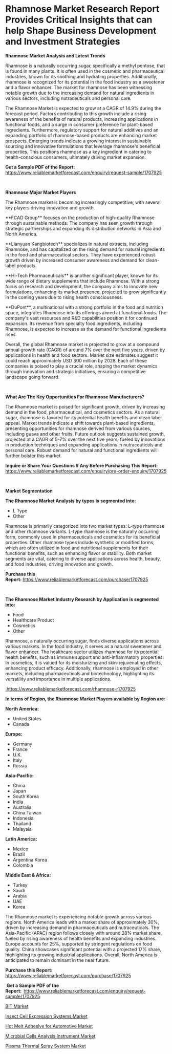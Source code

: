 <p><h1>Rhamnose Market Research Report Provides Critical Insights that can help Shape Business Development and Investment Strategies</h1></p><p><strong>Rhamnose Market Analysis and Latest Trends</strong></p>
<p><p>Rhamnose is a naturally occurring sugar, specifically a methyl pentose, that is found in many plants. It is often used in the cosmetic and pharmaceutical industries, known for its soothing and hydrating properties. Additionally, rhamnose is recognized for its potential in the food industry as a sweetener and a flavor enhancer. The market for rhamnose has been witnessing notable growth due to the increasing demand for natural ingredients in various sectors, including nutraceuticals and personal care.</p><p>The Rhamnose Market is expected to grow at a CAGR of 14.9% during the forecast period. Factors contributing to this growth include a rising awareness of the benefits of natural products, increasing applications in functional foods, and a surge in consumer preference for plant-based ingredients. Furthermore, regulatory support for natural additives and an expanding portfolio of rhamnose-based products are enhancing market prospects. Emerging trends indicate a growing interest in sustainable sourcing and innovative formulations that leverage rhamnose's beneficial properties. This positions rhamnose as a key ingredient in catering to health-conscious consumers, ultimately driving market expansion.</p></p>
<p><strong>Get a Sample PDF of the Report:&nbsp;</strong> <a href="https://www.reliablemarketforecast.com/enquiry/request-sample/1707925?utm_campaign=1140&utm_medium=2&utm_source=Github&utm_content=ia&utm_term=09112024&utm_id=rhamnose">https://www.reliablemarketforecast.com/enquiry/request-sample/1707925</a></p>
<p>&nbsp;</p>
<p><strong>Rhamnose Major Market Players</strong></p>
<p><p>The Rhamnose market is becoming increasingly competitive, with several key players driving innovation and growth. </p><p>**FCAD Group** focuses on the production of high-quality Rhamnose through sustainable methods. The company has seen growth through strategic partnerships and expanding its distribution networks in Asia and North America. </p><p>**Lianyuan Kangbiotech** specializes in natural extracts, including Rhamnose, and has capitalized on the rising demand for natural ingredients in the food and pharmaceutical sectors. They have experienced robust growth driven by increased consumer awareness and demand for clean-label products. </p><p>**Hi-Tech Pharmaceuticals** is another significant player, known for its wide range of dietary supplements that include Rhamnose. With a strong focus on research and development, the company aims to innovate new formulations, enhancing its market presence, projected to grow significantly in the coming years due to rising health consciousness.</p><p>**DuPont**, a multinational with a strong portfolio in the food and nutrition space, integrates Rhamnose into its offerings aimed at functional foods. The company's vast resources and R&D capabilities position it for continued expansion. Its revenue from specialty food ingredients, including Rhamnose, is expected to increase as the demand for functional ingredients rises.</p><p>Overall, the global Rhamnose market is projected to grow at a compound annual growth rate (CAGR) of around 7% over the next five years, driven by applications in health and food sectors. Market size estimates suggest it could reach approximately USD 300 million by 2028. Each of these companies is poised to play a crucial role, shaping the market dynamics through innovation and strategic initiatives, ensuring a competitive landscape going forward.</p></p>
<p>&nbsp;</p>
<p><strong>What Are The Key Opportunities For Rhamnose Manufacturers?</strong></p>
<p><p>The Rhamnose market is poised for significant growth, driven by increasing demand in the food, pharmaceutical, and cosmetics sectors. As a natural sugar, rhamnose is favored for its potential health benefits and clean label appeal. Market trends indicate a shift towards plant-based ingredients, presenting opportunities for rhamnose derived from various sources, including guava and other fruits. Future outlook suggests sustained growth, projected at a CAGR of 5-7% over the next five years, fueled by innovations in production techniques and expanding applications in nutraceuticals and personal care. Robust demand for natural and functional ingredients will further bolster this market.</p></p>
<p><strong>Inquire or Share Your Questions If Any Before Purchasing This Report:</strong> <a href="https://www.reliablemarketforecast.com/enquiry/pre-order-enquiry/1707925?utm_campaign=1140&utm_medium=2&utm_source=Github&utm_content=ia&utm_term=09112024&utm_id=rhamnose">https://www.reliablemarketforecast.com/enquiry/pre-order-enquiry/1707925</a></p>
<p>&nbsp;</p>
<p><strong>Market Segmentation</strong></p>
<p><strong>The Rhamnose Market Analysis by types is segmented into:</strong></p>
<p><ul><li>L Type</li><li>Other</li></ul></p>
<p><p>Rhamnose is primarily categorized into two market types: L-type rhamnose and other rhamnose variants. L-type rhamnose is the naturally occurring form, commonly used in pharmaceuticals and cosmetics for its beneficial properties. Other rhamnose types include synthetic or modified forms, which are often utilized in food and nutritional supplements for their functional benefits, such as enhancing flavor or stability. Both market segments are vital, catering to diverse applications across health, beauty, and food industries, driving innovation and growth.</p></p>
<p><strong>Purchase this Report:&nbsp;</strong><a href="https://www.reliablemarketforecast.com/purchase/1707925?utm_campaign=1140&utm_medium=2&utm_source=Github&utm_content=ia&utm_term=09112024&utm_id=rhamnose">https://www.reliablemarketforecast.com/purchase/1707925</a></p>
<p>&nbsp;</p>
<p><strong>The Rhamnose Market Industry Research by Application is segmented into:</strong></p>
<p><ul><li>Food</li><li>Healthcare Product</li><li>Cosmetics</li><li>Other</li></ul></p>
<p><p>Rhamnose, a naturally occurring sugar, finds diverse applications across various markets. In the food industry, it serves as a natural sweetener and flavor enhancer. The healthcare sector utilizes rhamnose for its potential health benefits, such as immune support and anti-inflammatory properties. In cosmetics, it is valued for its moisturizing and skin-rejuvenating effects, enhancing product efficacy. Additionally, rhamnose is employed in other markets, including pharmaceuticals and biotechnology, highlighting its versatility and importance in multiple applications.</p></p>
<p><a href="https://www.reliablemarketforecast.com/rhamnose-r1707925?utm_campaign=1140&utm_medium=2&utm_source=Github&utm_content=ia&utm_term=09112024&utm_id=rhamnose">&nbsp;https://www.reliablemarketforecast.com/rhamnose-r1707925</a></p>
<p><strong>In terms of Region, the Rhamnose Market Players available by Region are:</strong></p>
<p>
    <p> <strong> North America: </strong>
        <ul>
            <li>United States</li>
            <li>Canada</li>
        </ul>
        </p> 
    <p> <strong> Europe: </strong>
        <ul>
            <li>Germany</li>
            <li>France</li>
            <li>U.K.</li>
            <li>Italy</li>
            <li>Russia</li>
        </ul>
        </p> 
    <p> <strong> Asia-Pacific: </strong>
        <ul>
            <li>China</li>
            <li>Japan</li>
            <li>South Korea</li>
            <li>India</li>
            <li>Australia</li>
            <li>China Taiwan</li>
            <li>Indonesia</li>
            <li>Thailand</li>
            <li>Malaysia</li>
        </ul>
        </p> 
    <p> <strong> Latin America: </strong>
        <ul>
            <li>Mexico</li>
            <li>Brazil</li>
            <li>Argentina Korea</li>
            <li>Colombia</li>
        </ul>
        </p> 
    <p> <strong> Middle East & Africa: </strong>
        <ul>
            <li>Turkey</li>
            <li>Saudi</li>
            <li>Arabia</li>
            <li>UAE</li>
            <li>Korea</li>
        </ul>
    </p>
    </p>
<p><p>The Rhamnose market is experiencing notable growth across various regions. North America leads with a market share of approximately 30%, driven by increasing demand in pharmaceuticals and nutraceuticals. The Asia-Pacific (APAC) region follows closely with around 28% market share, fueled by rising awareness of health benefits and expanding industries. Europe accounts for 25%, supported by stringent regulations on food quality. China showcases significant potential with a projected 17% share, highlighting its growing industrial applications. Overall, North America is anticipated to remain dominant in the near future.</p></p>
<p><strong>Purchase this Report: </strong><a href="https://www.reliablemarketforecast.com/purchase/1707925?utm_campaign=1140&utm_medium=2&utm_source=Github&utm_content=ia&utm_term=09112024&utm_id=rhamnose">https://www.reliablemarketforecast.com/purchase/1707925</a></p>
<p>&nbsp;<strong>Get a Sample PDF of the Report:&nbsp;&nbsp;</strong><a href="https://www.reliablemarketforecast.com/enquiry/request-sample/1707925?utm_campaign=1140&utm_medium=2&utm_source=Github&utm_content=ia&utm_term=09112024&utm_id=rhamnose">https://www.reliablemarketforecast.com/enquiry/request-sample/1707925</a></p>
<p><strong></strong></p>
<p><p><a href="https://github.com/siennagx1ahafter/Market-Research-Report-List-1/blob/main/bit-market.md?utm_campaign=1140&utm_medium=2&utm_source=Github&utm_content=ia&utm_term=09112024&utm_id=rhamnose">BIT Market</a></p><p><a href="https://issuu.com/reportprime-2/docs/insect-cell-expression-systems-mark_f3244d2b848e24?utm_campaign=1140&utm_medium=2&utm_source=Github&utm_content=ia&utm_term=09112024&utm_id=rhamnose">Insect Cell Expression Systems Market</a></p><p><a href="https://www.linkedin.com/pulse/regulatory-landscape-its-influence-global-hot-melt-adhesive-hpqjc?utm_campaign=1140&utm_medium=2&utm_source=Github&utm_content=ia&utm_term=09112024&utm_id=rhamnose">Hot Melt Adhesive for Automotive Market</a></p><p><a href="https://issuu.com/reportprime-2/docs/microbial-cells-analysis-instrument_c591631c79543c?utm_campaign=1140&utm_medium=2&utm_source=Github&utm_content=ia&utm_term=09112024&utm_id=rhamnose">Microbial Cells Analysis Instrument Market</a></p><p><a href="https://www.linkedin.com/pulse/plasma-thermal-spray-system-market-trends-growth-outlook-vtxpc?utm_campaign=1140&utm_medium=2&utm_source=Github&utm_content=ia&utm_term=09112024&utm_id=rhamnose">Plasma Thermal Spray System Market</a></p></p>